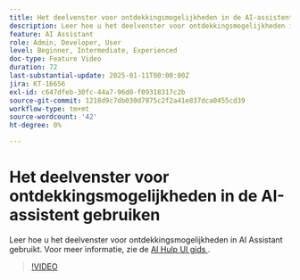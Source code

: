 ```yaml
---
title: Het deelvenster voor ontdekkingsmogelijkheden in de AI-assistent gebruiken
description: Leer hoe u het deelvenster voor ontdekkingsmogelijkheden in AI Assistant gebruikt.
feature: AI Assistant
role: Admin, Developer, User
level: Beginner, Intermediate, Experienced
doc-type: Feature Video
duration: 72
last-substantial-update: 2025-01-11T00:00:00Z
jira: KT-16656
exl-id: c647dfeb-30fc-44a7-96d0-f09318317c2b
source-git-commit: 1218d9c7db030d7875c2f2a41e837dca0455cd39
workflow-type: tm+mt
source-wordcount: '42'
ht-degree: 0%

---
```


# Het deelvenster voor ontdekkingsmogelijkheden in de AI-assistent gebruiken

Leer hoe u het deelvenster voor ontdekkingsmogelijkheden in AI Assistant gebruikt. Voor meer informatie, zie de [ AI Hulp UI gids ](https://experienceleague.adobe.com/nl/docs/experience-platform/ai-assistant/ui-guide#use-discoverability).

>[!VIDEO](https://video.tv.adobe.com/v/3440968/?learn=on&enablevpops&captions=dut)

